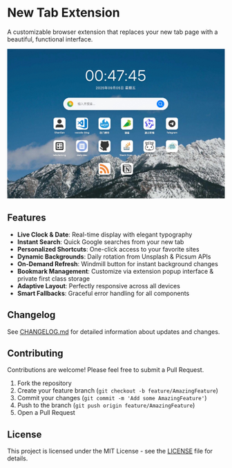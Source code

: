 # New Tab Extension

A customizable browser extension that replaces your new tab page with a beautiful, functional interface.

<div align="center">
<img src="demo.jpg" alt="New Tab Extension Screenshot" />
</div>

## Features

- **Live Clock & Date**: Real-time display with elegant typography
- **Instant Search**: Quick Google searches from your new tab
- **Personalized Shortcuts**: One-click access to your favorite sites
- **Dynamic Backgrounds**: Daily rotation from Unsplash & Picsum APIs
- **On-Demand Refresh**: Windmill button for instant background changes
- **Bookmark Management**: Customize via extension popup interface & private first class storage
- **Adaptive Layout**: Perfectly responsive across all devices
- **Smart Fallbacks**: Graceful error handling for all components

## Changelog

See [CHANGELOG.md](CHANGELOG.md) for detailed information about updates and changes.

## Contributing

Contributions are welcome! Please feel free to submit a Pull Request.

1. Fork the repository
2. Create your feature branch (`git checkout -b feature/AmazingFeature`)
3. Commit your changes (`git commit -m 'Add some AmazingFeature'`)
4. Push to the branch (`git push origin feature/AmazingFeature`)
5. Open a Pull Request

## License

This project is licensed under the MIT License - see the [LICENSE](LICENSE) file for details.
